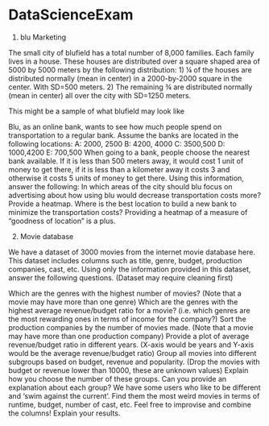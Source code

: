 # DataScienceExam

1) blu Marketing

The small city of blufield has a total number of 8,000 families. Each family lives in a house.
These houses are distributed over a square shaped area of 5000 by 5000 meters by the following distribution: 1) ¼ of the houses are distributed normally (mean in center) in a 2000-by-2000 square in the center. With SD=500 meters. 2) The remaining ¾ are distributed normally (mean in center) all over the city with SD=1250 meters.

This might be a sample of what blufield may look like

Blu, as an online bank, wants to see how much people spend on transportation to a regular bank. Assume the banks are located in the following locations:
A: 2000, 2500
B: 4200, 4000
C: 3500,500
D: 1000,4200
E: 700,500
When going to a bank, people choose the nearest bank available. If it is less than 500 meters away, it would cost 1 unit of money to get there, if it is less than a kilometer away it costs 3 and otherwise it costs 5 units of money to get there. Using this information, answer the following:
In which areas of the city should blu focus on advertising about how using blu would decrease transportation costs more? Provide a heatmap.
Where is the best location to build a new bank to minimize the transportation costs? Providing a heatmap of a measure of “goodness of location” is a plus.






2) Movie database

We have a dataset of 3000 movies from the internet movie database here. This dataset includes columns such as title, genre, budget, production companies, cast, etc. Using only the information provided in this dataset, answer the following questions. (Dataset may require cleaning first)

Which are the genres with the highest number of movies? (Note that a movie may have more than one genre)
Which are the genres with the highest average revenue/budget ratio for a movie? (i.e. which genres are the most rewarding ones in terms of income for the company?)
Sort the production companies by the number of movies made. (Note that a movie may have more than one production company)
Provide a plot of average revenue/budget ratio in different years. (X-axis would be years and Y-axis would be the average revenue/budget ratio)
Group all movies into different subgroups based on budget, revenue and popularity. (Drop the movies with budget or revenue lower than 10000, these are unknown values)
Explain how you choose the number of these groups. Can you provide an explanation about each group?
We have some users who like to be different and ‘swim against the current’. Find them the most weird movies in terms of runtime, budget, number of cast, etc. Feel free to improvise and combine the columns! Explain your results.

